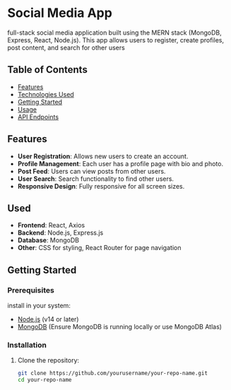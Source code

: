 # Social Media App

full-stack social media application built using the MERN stack (MongoDB, Express, React, Node.js). 
This app allows users to register, create profiles, post content, and search for other users 


## Table of Contents

- [Features](#features)
- [Technologies Used](#technologies-used)
- [Getting Started](#getting-started)
- [Usage](#usage)
- [API Endpoints](#api-endpoints)

## Features

- **User Registration**: Allows new users to create an account.
- **Profile Management**: Each user has a profile page with bio and photo.
- **Post Feed**: Users can view posts from other users.
- **User Search**: Search functionality to find other users.
- **Responsive Design**: Fully responsive for all screen sizes.
  
## Used

- **Frontend**: React, Axios
- **Backend**: Node.js, Express.js
- **Database**: MongoDB
- **Other**: CSS for styling, React Router for page navigation

## Getting Started

### Prerequisites

 install in your system:

- [Node.js](https://nodejs.org/) (v14 or later)
- [MongoDB](https://www.mongodb.com/) (Ensure MongoDB is running locally or use MongoDB Atlas)

### Installation

1. Clone the repository:
   ```bash
   git clone https://github.com/yourusername/your-repo-name.git
   cd your-repo-name
